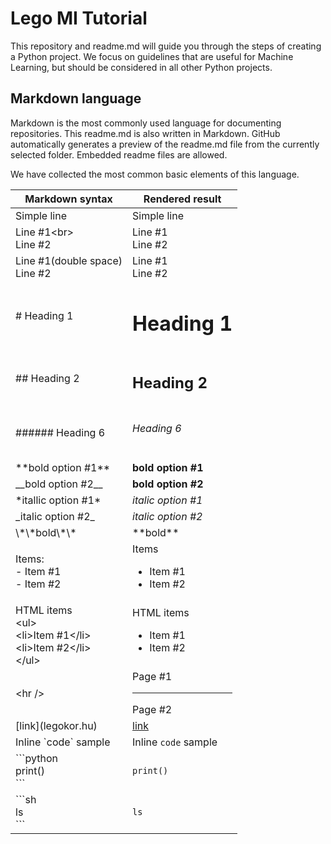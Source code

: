 # Lego MI Tutorial

This repository and readme.md will guide you through the steps of creating a Python project. We focus on guidelines that are useful for Machine Learning, but should be considered in all other Python projects.


## Markdown language

Markdown is the most commonly used language for documenting repositories. This readme.md is also written in Markdown. GitHub automatically generates a preview of the readme.md file from the currently selected folder. Embedded readme files are allowed.

We have collected the most common basic elements of this language.

| Markdown syntax  | Rendered result |
| ----------- | ----------- |
| Simple line | Simple line |
| Line #1\<br><br>Line #2 | Line #1<br>Line #2 |
| Line #1(double space)<br>Line #2 | Line #1<br>Line #2 |
| \# Heading 1 | <h1>Heading 1</h1> |
| \#\# Heading 2 | <h2>Heading 2</h2> |
| \#\#\#\#\#\# Heading 6 | <h6>Heading 6</h6> |
| \*\*bold option #1\*\* | **bold option #1** |
| \_\_bold option #2\_\_ | __bold option #2__ |
| \*itallic option #1\* | *italic option #1* |
| \_italic option #2\_ | _italic option #2_ |
| \\\*\\\*bold\\\*\\\* | \*\*bold\*\* |
| Items:<br>- Item #1<br>- Item #2 | Items <ul><li>Item #1</li><li>Item #2</li></ul>|
| HTML items <br>\<ul><br>\<li>Item #1\</li><br>\<li>Item #2\</li><br>\</ul> | HTML items <ul><li>Item #1</li><li>Item #2</li></ul>|
| \<hr /> | Page #1 <hr /> Page #2|
| \[link](legokor.hu) | [link](legokor.hu) |
| Inline \`code\` sample | Inline `code` sample |
| \`\`\`python <br>print()<br>\`\`\` | ```print() ``` |
| \`\`\`sh <br>ls<br>\`\`\` | `ls` |

